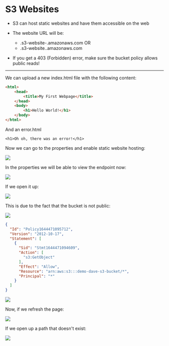 # S3 Websites

- S3 can host static websites and have them accessible on the web
- The website URL will be:
    - <bucket-name>.s3-website-<aws-region>.amazonaws.com
    OR
    - <bucket-name>.s3-website.<aws-region>.amazonaws.com


- If you get a 403 (Forbidden) error, make sure the bucket policy allows public reads!

---

We can upload a new index.html file with the following content:

```html
<html>
    <head>
        <title>My First Webpage</title>
    </head>
    <body>
        <h1>Hello World!</h1>
    </body>
</html>
```

And an error.html

```
<h1>Oh oh, there was an error!</h1>
```

Now we can go to the properties and enable static website hosting:

![](2022-02-10-07-28-38.png)

In the properties we will be able to view the endpoint now:

![](2022-02-10-07-29-06.png)

If we open it up:

![](2022-02-10-07-29-28.png)

This is due to the fact that the bucket is not public:

![](2022-02-10-07-30-09.png)

```json
{
  "Id": "Policy1644471095712",
  "Version": "2012-10-17",
  "Statement": [
    {
      "Sid": "Stmt1644471094609",
      "Action": [
        "s3:GetObject"
      ],
      "Effect": "Allow",
      "Resource": "arn:aws:s3:::demo-dave-s3-bucket/*",
      "Principal": "*"
    }
  ]
}
```

![](2022-02-10-07-31-57.png)

Now, if we refresh the page:

![](2022-02-10-07-32-16.png)

If we open up a path that doesn't exist:

![](2022-02-10-07-33-00.png)